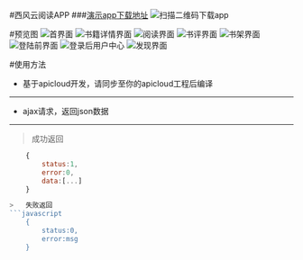 #西风云阅读APP
###[演示app下载地址](http://demo.jameson512.com/xifeng/0.6.60.apk)
![扫描二维码下载app](http://demo.jameson512.com/xifeng/adv1.png)

#预览图
![首界面](http://demo.jameson512.com/xifeng/1.png "首界面")
![书籍详情界面](http://demo.jameson512.com/xifeng/2.png "书籍详情界面")
![阅读界面](http://demo.jameson512.com/xifeng/3.png "阅读界面")
![书评界面](http://demo.jameson512.com/xifeng/3-2.png "书评界面")
![书架界面](http://demo.jameson512.com/xifeng/4.png "书架界面")
![登陆前界面](http://demo.jameson512.com/xifeng/5.png "登陆前界面")
![登录后用户中心](http://demo.jameson512.com/xifeng/6.png "登录后用户中心")
![发现界面](http://demo.jameson512.com/xifeng/7.png "发现界面")

#使用方法
*	基于apicloud开发，请同步至你的apicloud工程后编译
---------------------------
*	ajax请求，返回json数据
--------------------
>	成功返回 
```	javascript
	{
		status:1,
		error:0,
		data:[...]
	}

>	失败返回
```javascript
	{
		status:0,
		error:msg
	}
